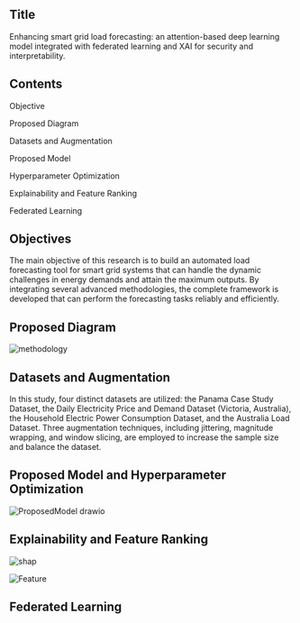 ## Title
Enhancing smart grid load forecasting: an attention-based deep learning model integrated with federated learning and XAI for security and interpretability.


## Contents
Objective

Proposed Diagram

Datasets and Augmentation

Proposed Model

Hyperparameter Optimization

Explainability and Feature Ranking

Federated Learning

## Objectives
The main objective of this research is to build an automated load forecasting tool for smart grid systems that can handle the dynamic challenges in energy demands and attain the maximum outputs. By integrating several advanced methodologies, the complete framework is developed that can perform the forecasting tasks reliably and efficiently. 

## Proposed Diagram

![methodology](https://github.com/alamin-sarker/load-forecasting/assets/47381244/4923c55a-5f5e-4ee6-bbbd-3ca09d303b47)

## Datasets and Augmentation
In this study, four distinct datasets are utilized: the Panama Case Study Dataset, the Daily Electricity Price and Demand Dataset (Victoria, Australia), the Household Electric Power Consumption Dataset, and the Australia Load Dataset. 
Three augmentation techniques, including jittering, magnitude wrapping, and window slicing, are employed to increase the sample size and balance the dataset.

## Proposed Model and Hyperparameter Optimization

![ProposedModel drawio](https://github.com/alamin-sarker/load-forecasting/assets/47381244/69a99da0-5988-4c5c-90cb-a082cbb04fb8)


## Explainability and Feature Ranking

![shap](https://github.com/alamin-sarker/load-forecasting/assets/47381244/971461ae-ab99-4bdb-8dce-5c1863c2cac4)

![Feature](https://github.com/alamin-sarker/load-forecasting/assets/47381244/60b1925e-9046-4a2d-b055-b2019aa7492a)

## Federated Learning














